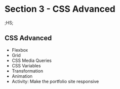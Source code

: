 # Section 3 - CSS Advanced

;HS;

## CSS Advanced

- Flexbox
- Grid
- CSS Media Queries
- CSS Variables
- Transformation
- Animation
- Activity: Make the portfolio site responsive

